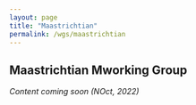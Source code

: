 ```yaml
---
layout: page
title: "Maastrichtian"
permalink: /wgs/maastrichtian
---
```

## Maastrichtian Mworking Group

_Content coming soon (NOct, 2022)_